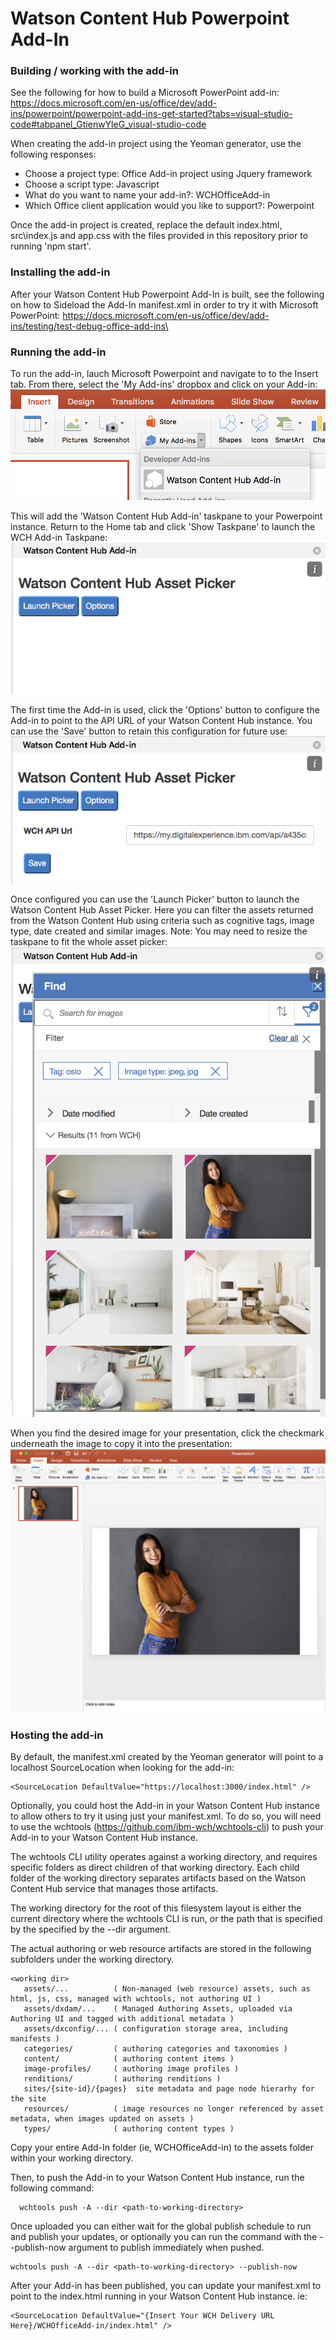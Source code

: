 # Watson Content Hub Powerpoint Add-In

### Building / working with the add-in
See the following for how to build a Microsoft PowerPoint add-in:  https://docs.microsoft.com/en-us/office/dev/add-ins/powerpoint/powerpoint-add-ins-get-started?tabs=visual-studio-code#tabpanel_GtienwYleG_visual-studio-code

When creating the add-in project using the Yeoman generator, use the following responses:
  - Choose a project type: Office Add-in project using Jquery framework
  - Choose a script type: Javascript
  - What do you want to name your add-in?: WCHOfficeAdd-in
  - Which Office client application would you like to support?: Powerpoint

Once the add-in project is created, replace the default index.html, src\index.js and app.css with the files provided in this repository prior to running 'npm start'.  

### Installing the add-in
After your Watson Content Hub Powerpoint Add-In is built, see the following on how to Sideload the Add-In manifest.xml in order to try it with Microsoft PowerPoint:  https://docs.microsoft.com/en-us/office/dev/add-ins/testing/test-debug-office-add-ins\

### Running the add-in
To run the add-in, lauch Microsoft Powerpoint and navigate to to the Insert tab.  From there, select the 'My Add-ins' dropbox and click on your Add-in:
![Alt text](docs/insertAdd-In.png?raw=true "Insert WCH Add-in")

This will add the 'Watson Content Hub Add-in' taskpane to your Powerpoint instance.  Return to the Home tab and click  'Show Taskpane' to launch the WCH Add-in Taskpane:
![Alt text](docs/wchTaskpane.png?raw=true "WCH Add-in Taskpane")

The first time the Add-in is used, click the 'Options' button to configure the Add-in to point to the API URL of your Watson Content Hub instance.  You can use the 'Save' button to retain this configuration for future use:
![Alt text](docs/wchTaskpaneOptions.png?raw=true "WCH Add-in Options")

Once configured you can use the 'Launch Picker' button to launch the Watson Content Hub Asset Picker.  Here you can filter the assets returned from the Watson Content Hub using criteria such as cognitive tags, image type, date created and similar images.  Note:  You may need to resize the taskpane to fit the whole asset picker:
![Alt text](docs/wchAssetPicker.png?raw=true "WCH Asset Picker")

When you find the desired image for your presentation, click the checkmark underneath the image to copy it into the presentation: 
![Alt text](docs/insertWCHImage.png?raw=true "Insert WCH Image")

### Hosting the add-in
By default, the manifest.xml created by the Yeoman generator will point to a localhost SourceLocation when looking for the add-in:
    
    <SourceLocation DefaultValue="https://localhost:3000/index.html" />

Optionally, you could host the Add-in in your Watson Content Hub instance to allow others to try it using just your manifest.xml.  To do so, you will need to use the wchtools (https://github.com/ibm-wch/wchtools-cli) to push your Add-in to your Watson Content Hub instance.  

The wchtools CLI utility operates against a working directory, and requires specific folders as direct children of that working directory.  Each child folder of the working directory separates artifacts based on the Watson Content Hub service that manages those artifacts.

The working directory for the root of this filesystem layout is either the current directory where the wchtools CLI is run, or the path that is specified by the specified by the --dir argument.

  The actual authoring or web resource artifacts are stored in the following subfolders under the working directory.

    <working dir>
       assets/...          ( Non-managed (web resource) assets, such as html, js, css, managed with wchtools, not authoring UI )
       assets/dxdam/...    ( Managed Authoring Assets, uploaded via Authoring UI and tagged with additional metadata )
       assets/dxconfig/... ( configuration storage area, including manifests )
       categories/         ( authoring categories and taxonomies )
       content/            ( authoring content items )
       image-profiles/     ( authoring image profiles )
       renditions/         ( authoring renditions )
       sites/{site-id}/{pages}  site metadata and page node hierarhy for the site
       resources/          ( image resources no longer referenced by asset metadata, when images updated on assets )
       types/              ( authoring content types )

Copy your entire Add-In folder (ie, WCHOfficeAdd-in) to the assets folder within your working directory.

Then, to push the Add-in to your Watson Content Hub instance, run the following command:

      wchtools push -A --dir <path-to-working-directory>

Once uploaded you can either wait for the global publish schedule to run and publish your updates, or optionally you can run the command with the --publish-now argument to publish immediately when pushed.

    wchtools push -A --dir <path-to-working-directory> --publish-now
    
After your Add-in has been published, you can update your manifest.xml to point to the index.html running in your Watson Content Hub instance.  ie:

    <SourceLocation DefaultValue="{Insert Your WCH Delivery URL Here}/WCHOfficeAdd-in/index.html" />  
